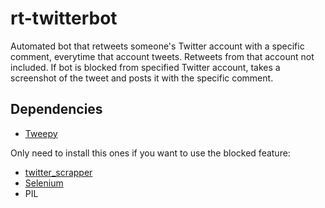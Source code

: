 # rt-twitterbot

Automated bot that retweets someone's Twitter account with a specific comment, everytime that account tweets. Retweets from that account not included.
If bot is blocked from specified Twitter account, takes a screenshot of the tweet and posts it with the specific comment.

## Dependencies
* [Tweepy](https://www.tweepy.org/)

Only need to install this ones if you want to use the blocked feature:
* [twitter_scrapper](https://github.com/bisguzar/twitter-scraper)
* [Selenium](https://selenium-python.readthedocs.io/)
* PIL
